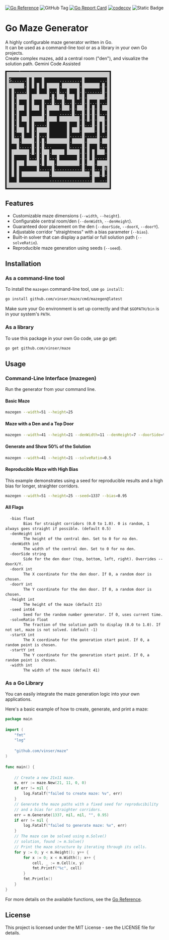[![Go Reference](https://pkg.go.dev/badge/github.com/vinser/maze.svg)](https://pkg.go.dev/github.com/vinser/maze)
![GitHub Tag](https://img.shields.io/github/v/tag/vinser/maze)
[![Go Report Card](https://goreportcard.com/badge/github.com/vinser/maze)](https://goreportcard.com/report/github.com/vinser/maze)
[![codecov](https://codecov.io/github/vinser/maze/graph/badge.svg)](https://codecov.io/github/vinser/maze)
![Static Badge](https://img.shields.io/badge/Gemini-Code%20Assisted-blue)

# Go Maze Generator

A highly configurable maze generator written in Go.  
It can be used as a command-line tool or as a library in your own Go projects.  
Create complex mazes, add a central room ("den"), and visualize the solution path.
Gemini Code Assisted

![A generated maze with a den and a solution path](assets/mazegen.png)

## Features

-   Customizable maze dimensions (`--width`, `--height`).
-   Configurable central room/den (`--denWidth`, `--denHeight`).
-   Guaranteed door placement on the den (`--doorSide`, `--doorX`, `--doorY`).
-   Adjustable corridor "straightness" with a bias parameter (`--bias`).
-   Built-in solver that can display a partial or full solution path (`--solveRatio`).
-   Reproducible maze generation using seeds (`--seed`).

## Installation

### As a command-line tool

To install the `mazegen` command-line tool, use `go install`:

```bash
go install github.com/vinser/maze/cmd/mazegen@latest
```

Make sure your Go environment is set up correctly and that `$GOPATH/bin` is in your system's `PATH`.

### As a library 

To use this package in your own Go code, use go get: 

```bash
go get github.com/vinser/maze
```
## Usage

### Command-Line Interface (mazegen)
Run the generator from your command line. 

#### Basic Maze

```bash
mazegen --width=51 --height=25
```

#### Maze with a Den and a Top Door

```bash
mazegen --width=41 --height=21 --denWidth=11 --denHeight=7 --doorSide=top
```

#### Generate and Show 50% of the Solution

```bash
mazegen --width=41 --height=21 --solveRatio=0.5
```

#### Reproducible Maze with High Bias 
This example demonstrates using a seed for reproducible results and a high bias for longer, straighter corridors. 

```bash 
mazegen --width=51 --height=25 --seed=1337 --bias=0.95
```

#### All Flags

```
  -bias float
    	Bias for straight corridors (0.0 to 1.0). 0 is random, 1 always goes straight if possible. (default 0.5)
  -denHeight int
    	The height of the central den. Set to 0 for no den.
  -denWidth int
    	The width of the central den. Set to 0 for no den.
  -doorSide string
    	Side for the den door (top, bottom, left, right). Overrides --doorX/Y.
  -doorX int
    	The X coordinate for the den door. If 0, a random door is chosen.
  -doorY int
    	The Y coordinate for the den door. If 0, a random door is chosen.
  -height int
    	The height of the maze (default 21)
  -seed int64
    	Seed for the random number generator. If 0, uses current time.
  -solveRatio float
    	The fraction of the solution path to display (0.0 to 1.0). If not set, maze is not solved. (default -1)
  -startX int
    	The X coordinate for the generation start point. If 0, a random point is chosen.
  -startY int
    	The Y coordinate for the generation start point. If 0, a random point is chosen.
  -width int
    	The width of the maze (default 41)
```

### As a Go Library 
You can easily integrate the maze generation logic into your own applications. 

Here's a basic example of how to create, generate, and print a maze:

```go 
package main

import (
	"fmt"
	"log"

	"github.com/vinser/maze"
)

func main() {

	// Create a new 21x11 maze.
	m, err := maze.New(21, 11, 0, 0)
	if err != nil {
		log.Fatalf("failed to create maze: %v", err)
	}
	// Generate the maze paths with a fixed seed for reproducibility
	// and a bias for straighter corridors.
	err = m.Generate(1337, nil, nil, "", 0.95)
	if err != nil {
		log.Fatalf("failed to generate maze: %v", err)
	}
	// The maze can be solved using m.Solve()
	// solution, found := m.Solve()
	// Print the maze structure by iterating through its cells.
	for y := 0; y < m.Height(); y++ {
		for x := 0; x < m.Width(); x++ {
			cell, _ := m.Cell(x, y)
			fmt.Printf("%c", cell)
		}
		fmt.Println()
	}
}
```
For more details on the available functions, see the [Go Reference](https://pkg.go.dev/github.com/vinser/maze).

## License

This project is licensed under the MIT License - see the LICENSE file for details.